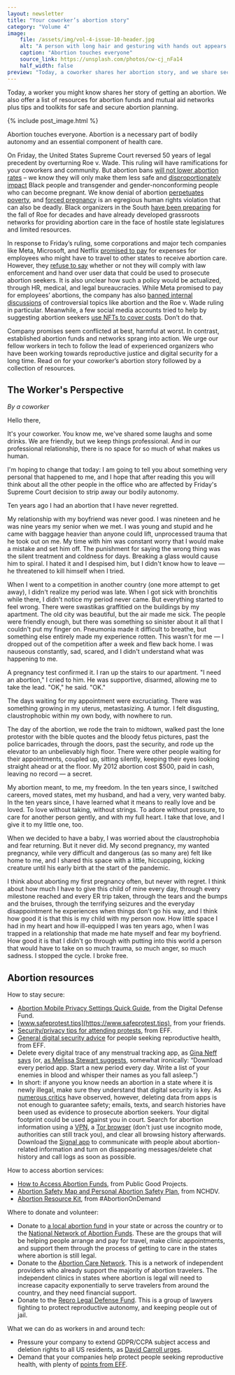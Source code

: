 ```yaml
---
layout: newsletter
title: "Your coworker’s abortion story"
category: "Volume 4"
image:
    file: /assets/img/vol-4-issue-10-header.jpg
    alt: "A person with long hair and gesturing with hands out appears to share a story in a room with a dozen other people in business casual attire and modern art on the wall behind them"
    caption: "Abortion touches everyone"
    source_link: https://unsplash.com/photos/cw-cj_nFa14
    half_width: false
preview: "Today, a coworker shares her abortion story, and we share security tips and donation links."
---
```


Today, a worker you might know shares her story of getting an abortion. We also offer a list of resources for abortion funds and mutual aid networks plus tips and toolkits for safe and secure abortion planning.

<!-- DO NOT remove the excerpt tag -->
<!--excerpt-->
<!-- remaining content goes below here -->

<!-- DO NOT remove the header image -->
{% include post_image.html %}

Abortion touches everyone. Abortion is a necessary part of bodily autonomy and an essential component of health care.

On Friday, the United States Supreme Court reversed 50 years of legal precedent by overturning Roe v. Wade. This ruling will have ramifications for your coworkers and community. But abortion bans [will not lower abortion rates](https://www.cnn.com/2018/03/21/health/abortion-restriction-laws/index.html) – we know they will only make them less safe and [disproportionately impact](https://abcnews.go.com/Health/abortion-restrictions-disproportionately-impact-people-color/story?id=84467809) Black people and transgender and gender-nonconforming people who can become pregnant. We know denial of abortion [perpetuates poverty](https://www.reuters.com/article/us-health-abortion-hardship/denial-of-abortion-leads-to-economic-hardship-for-low-income-women-idUSKBN1F731Z), and [forced pregnancy](https://www.aclu.org/news/topic/end-forced-pregnancy) is an egregious human rights violation that can also be deadly. Black organizers in the South [have been preparing](https://www.nbcnews.com/news/nbcblk/black-women-south-bracing-roes-fall-decades-rcna27097) for the fall of Roe for decades and have already developed grassroots networks for providing abortion care in the face of hostile state legislatures and limited resources. 

In response to Friday’s ruling, some corporations and major tech companies like Meta, Microsoft, and Netflix [promised to pay](https://www.fastcompany.com/90764437/these-tech-companies-are-pledging-to-pay-for-abortion-travel) for expenses for employees who might have to travel to other states to receive abortion care. However, they [refuse to say](https://www.vice.com/en/article/v7vmm4/tech-companies-wont-say-abortion-data-roe-v-wade) whether or not they will comply with law enforcement and hand over user data that could be used to prosecute abortion seekers. It is also unclear how such a policy would be actualized, through HR, medical, and legal bureaucracies. While Meta promised to pay for employees’ abortions, the company has also [banned internal discussions](https://www.businessinsider.com/meta-bans-staff-from-discussing-roe-v-wade-deleting-messages-2022-6) of controversial topics like abortion and the Roe v. Wade ruling in particular. Meanwhile, a few social media accounts tried to help by suggesting abortion seekers [use NFTs to cover costs](https://www.washingtonpost.com/technology/2022/05/07/roe-cowgirls-politics-web-3/). Don’t do that.

Company promises seem conflicted at best, harmful at worst. In contrast, established abortion funds and networks sprang into action. We urge our fellow workers in tech to follow the lead of experienced organizers who have been working towards reproductive justice and digital security for a long time. Read on for your coworker’s abortion story followed by a collection of resources.

## The Worker's Perspective

_By a coworker_

Hello there,

It's your coworker. You know me, we've shared some laughs and some drinks. We are friendly, but we keep things professional. And in our professional relationship, there is no space for so much of what makes us human. 

I'm hoping to change that today: I am going to tell you about something very personal that happened to me, and I hope that after reading this you will think about all the other people in the office who are affected by Friday's Supreme Court decision to strip away our bodily autonomy.

Ten years ago I had an abortion that I have never regretted.

My relationship with my boyfriend was never good. I was nineteen and he was nine years my senior when we met. I was young and stupid and he came with baggage heavier than anyone could lift, unprocessed trauma that he took out on me. My time with him was constant worry that I would make a mistake and set him off. The punishment for saying the wrong thing was the silent treatment and coldness for days. Breaking a glass would cause him to spiral. I hated it and I despised him, but I didn't know how to leave — he threatened to kill himself when I tried.

When I went to a competition in another country (one more attempt to get away), I didn't realize my period was late. When I got sick with bronchitis while there, I didn't notice my period never came. But everything started to feel wrong. There were swastikas graffitied on the buildings by my apartment. The old city was beautiful, but the air made me sick. The people were friendly enough, but there was something so sinister about it all that I couldn't put my finger on. Pneumonia made it difficult to breathe, but something else entirely made my experience rotten. This wasn't for me — I dropped out of the competition after a week and flew back home. I was nauseous constantly, sad, scared, and I didn't understand what was happening to me.

A pregnancy test confirmed it. I ran up the stairs to our apartment. "I need an abortion," I cried to him. He was supportive, disarmed, allowing me to take the lead. "OK," he said. "OK."

The days waiting for my appointment were excruciating. There was something growing in my uterus, metastasizing. A tumor. I felt disgusting, claustrophobic within my own body, with nowhere to run.

The day of the abortion, we rode the train to midtown, walked past the lone protestor with the bible quotes and the bloody fetus pictures, past the police barricades, through the doors, past the security, and rode up the elevator to an unbelievably high floor. There were other people waiting for their appointments, coupled up, sitting silently, keeping their eyes looking straight ahead or at the floor. My 2012 abortion cost $500, paid in cash, leaving no record — a secret.

My abortion meant, to me, my freedom. In the ten years since, I switched careers, moved states, met my husband, and had a very, very wanted baby. In the ten years since, I have learned what it means to really love and be loved. To love without taking, without strings. To adore without pressure, to care for another person gently, and with my full heart. I take that love, and I give it to my little one, too.

When we decided to have a baby, I was worried about the claustrophobia and fear returning. But it never did. My second pregnancy, my wanted pregnancy, while very difficult and dangerous (as so many are) felt like home to me, and I shared this space with a little, hiccupping, kicking creature until his early birth at the start of the pandemic.

I think about aborting my first pregnancy often, but never with regret. I think about how much I have to give this child of mine every day, through every milestone reached and every ER trip taken, through the tears and the bumps and the bruises, through the terrifying seizures and the everyday disappointment he experiences when things don't go his way, and I think how good it is that this is my child with my person now. How little space I had in my heart and how ill-equipped I was ten years ago, when I was trapped in a relationship that made me hate myself and fear my boyfriend. How good it is that I didn't go through with putting into this world a person that would have to take on so much trauma, so much anger, so much sadness. I stopped the cycle. I broke free.



## Abortion resources

How to stay secure:
* [Abortion Mobile Privacy Settings Quick Guide](https://digitaldefensefund.org/ddf-guides/abortion-privacy/), from the Digital Defense Fund.
* [www.safeprotest.tips](https://www.safeprotest.tips), from your friends.
* [Security/privacy tips for attending protests](https://ssd.eff.org/en/module/attending-protest), from EFF.
* [General digital security advice](https://www.eff.org/deeplinks/2022/06/security-and-privacy-tips-people-seeking-abortion) for people seeking reproductive health, from EFF.
* Delete every digital trace of any menstrual tracking app, as [Gina Neff says](https://twitter.com/ginasue/status/1540354137304760321) (or, [as Melissa Stewart suggests](https://twitter.com/LissaJoStewart/status/1540451149790285827), somewhat ironically: “Download every period app. Start a new period every day. Write a list of your enemies in blood and whisper their names as you fall asleep.”) 
* In short: if anyone you know needs an abortion in a state where it is newly illegal, make sure they understand that digital security is key. As [numerous critics](https://twitter.com/KateRoseBee/status/1540546482599669760) have observed, however, deleting data from apps is not enough to guarantee safety; emails, texts, and search histories have been used as evidence to prosecute abortion seekers. Your digital footprint could be used against you in court. Search for abortion information using a [VPN](https://protonvpn.com/), a [Tor browser](https://www.torproject.org/download/) (don't just use incognito mode, authorities can still track you), and clear all browsing history afterwards. Download the [Signal app](https://signal.org/en/) to communicate with people about abortion-related information and turn on disappearing messages/delete chat history and call logs as soon as possible.

How to access abortion services:
* [How to Access Abortion Funds](https://publicgoodnews.com/2022/06/22/how-to-access-abortion-funds/), from Public Good Projects.
* [Abortion Safety Map and Personal Abortion Safety Plan](https://www.lizartistry.com/), from NCHDV.
* [Abortion Resource Kit](https://docs.google.com/document/d/1qi3YdnpcxOCPk9imk2SWvRhAQg44eKM3jEM1nD1QlFM/edit), from #AbortionOnDemand

Where to donate and volunteer:
* Donate to [a local abortion fund](https://abortionfunds.org/funds/) in your state or across the country or to the [National Network of Abortion Funds](https://abortionfunds.org/). These are the groups that will be helping people arrange and pay for travel, make clinic appointments, and support them through the process of getting to care in the states where abortion is still legal.
* Donate to the [Abortion Care Network](https://abortioncarenetwork.org/donate/). This is a network of independent providers who already support the majority of abortion travelers. The independent clinics in states where abortion is legal will need to increase capacity exponentially to serve travelers from around the country, and they need financial support.
* Donate to the [Repro Legal Defense Fund](https://reprolegaldefensefund.org/give/). This is a group of lawyers fighting to protect reproductive autonomy, and keeping people out of jail.

What we can do as workers in and around tech:
* Pressure your company to extend GDPR/CCPA subject access and deletion rights to all US residents, as [David Carroll urges](https://twitter.com/profcarroll/status/1540354484940980224).
* Demand that your companies help protect people seeking reproductive health, with plenty of [points from EFF](https://www.eff.org/deeplinks/2022/05/what-companies-can-do-now-protect-digital-rights-post-roe-world).
